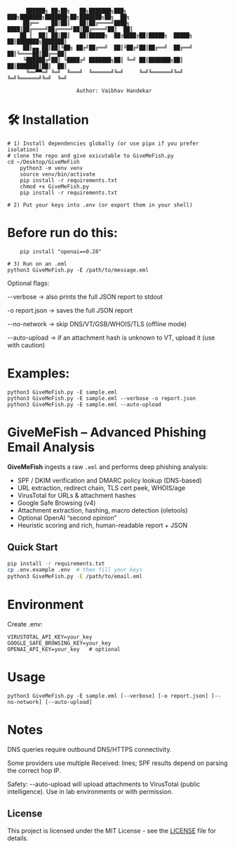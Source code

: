 ```
      ██████╗ ██╗██╗   ██╗███████╗███╗   ███╗███████╗███████╗██╗███████╗██╗  ██╗
     ██╔══    ██║██║   ██║██╔════╝████╗ ████║██╔════╝██╔════╝██║██╔════╝██║  ██║
    ██ ║  ██║ ██║██║   ██║█████╗  ██╔████╔██║█████╗  █████╗  ██║███████╗███████║
     ██║▄▄ ██║██║╚██╗ ██╔╝██╔══╝  ██║╚██╔╝██║██╔══╝  ██╔══╝  ██║╚════██║██╔══██║
     ╚██████╔╝██║ ╚████╔╝ ███████╗██║ ╚═╝ ██║███████╗██║     ██║███████║██║  ██║
      ╚══▀▀═╝ ╚═╝  ╚═══╝  ╚══════╝╚═╝     ╚═╝╚══════╝╚═╝     ╚═╝╚══════╝╚═╝  ╚═╝

                      Author: Vaibhav Handekar

```
# 🛠 Installation
    # 1) Install dependencies globally (or use pipx if you prefer isolation)
    # clone the repo and give exicutable to GiveMeFish.py
    cd ~/Desktop/GiveMeFish
        python3 -m venv venv
        source venv/bin/activate
        pip install -r requirements.txt
        chmod +x GiveMeFish.py
        pip install -r requirements.txt

    # 2) Put your keys into .env (or export them in your shell)

  # Before run do this:

        pip install "openai==0.28"

    # 3) Run on an .eml
    python3 GiveMeFish.py -E /path/to/message.eml

Optional flags:

--verbose → also prints the full JSON report to stdout

-o report.json → saves the full JSON report

--no-network → skip DNS/VT/GSB/WHOIS/TLS (offline mode)

--auto-upload → if an attachment hash is unknown to VT, upload it (use with caution)

# Examples:
    python3 GiveMeFish.py -E sample.eml
    python3 GiveMeFish.py -E sample.eml --verbose -o report.json
    python3 GiveMeFish.py -E sample.eml --auto-upload


# GiveMeFish – Advanced Phishing Email Analysis

**GiveMeFish** ingests a raw `.eml` and performs deep phishing analysis:
- SPF / DKIM verification and DMARC policy lookup (DNS-based)
- URL extraction, redirect chain, TLS cert peek, WHOIS/age
- VirusTotal for URLs & attachment hashes
- Google Safe Browsing (v4)
- Attachment extraction, hashing, macro detection (oletools)
- Optional OpenAI “second opinion”
- Heuristic scoring and rich, human-readable report + JSON

## Quick Start
```bash
pip install -r requirements.txt
cp .env.example .env  # then fill your keys
python3 GiveMeFish.py -E /path/to/email.eml
```
# Environment
Create .env:

    VIRUSTOTAL_API_KEY=your_key
    GOOGLE_SAFE_BROWSING_KEY=your_key
    OPENAI_API_KEY=your_key   # optional

# Usage
    python3 GiveMeFish.py -E sample.eml [--verbose] [-o report.json] [--no-network] [--auto-upload]

# Notes

DNS queries require outbound DNS/HTTPS connectivity.

Some providers use multiple Received: lines; SPF results depend on parsing the correct hop IP.

Safety: --auto-upload will upload attachments to VirusTotal (public intelligence). Use in lab environments or with permission.

## License

This project is licensed under the MIT License - see the [LICENSE](LICENSE) file for details.

